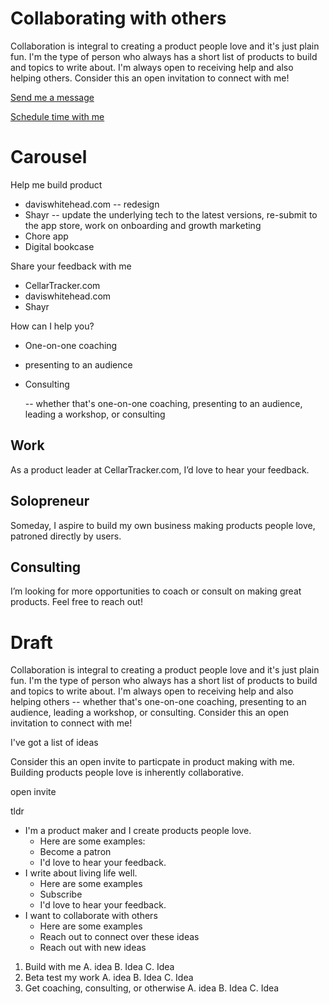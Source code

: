# Collaborating with others

Collaboration is integral to creating a product people love and it's just plain fun. I'm the type of person who always has a short list of products to build and topics to write about. I'm always open to receiving help and also helping others. Consider this an open invitation to connect with me!

[Send me a message](mailto:whitehead.davis@gmail.com)

[Schedule time with me](https://calendly.com/daviswhitehead/30min)

# Carousel

Help me build product

- daviswhitehead.com -- redesign
- Shayr -- update the underlying tech to the latest versions, re-submit to the app store, work on onboarding and growth marketing
- Chore app
- Digital bookcase

Share your feedback with me

- CellarTracker.com
- daviswhitehead.com
- Shayr

How can I help you?

- One-on-one coaching
- presenting to an audience
- Consulting

  -- whether that's one-on-one coaching, presenting to an audience, leading a workshop, or consulting

## Work

As a product leader at CellarTracker.com, I’d love to hear your feedback.

## Solopreneur

Someday, I aspire to build my own business making products people love, patroned directly by users.

## Consulting

I’m looking for more opportunities to coach or consult on making great products. Feel free to reach out!

# Draft

Collaboration is integral to creating a product people love and it's just plain fun. I'm the type of person who always has a short list of products to build and topics to write about. I'm always open to receiving help and also helping others -- whether that's one-on-one coaching, presenting to an audience, leading a workshop, or consulting. Consider this an open invitation to connect with me!

I've got a list of ideas

Consider this an open invite to particpate in product making with me.
Building products people love is inherently collaborative.

open invite

tldr

- I'm a product maker and I create products people love.
  - Here are some examples:
  - Become a patron
  - I'd love to hear your feedback.
- I write about living life well.
  - Here are some examples
  - Subscribe
  - I'd love to hear your feedback.
- I want to collaborate with others
  - Here are some examples
  - Reach out to connect over these ideas
  - Reach out with new ideas

1. Build with me
   A. idea
   B. Idea
   C. Idea
2. Beta test my work
   A. idea
   B. Idea
   C. Idea
3. Get coaching, consulting, or otherwise
   A. idea
   B. Idea
   C. Idea
